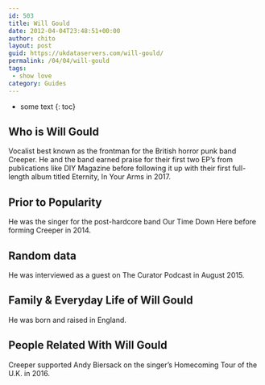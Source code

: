 ```yaml
---
id: 503
title: Will Gould
date: 2012-04-04T23:48:51+00:00
author: chito
layout: post
guid: https://ukdataservers.com/will-gould/
permalink: /04/04/will-gould
tags:
 - show love
category: Guides
---
```


* some text
{: toc}


## Who is  Will Gould
                  
                  
                  
Vocalist best known as the frontman for the British horror punk band Creeper. He and the band earned praise for their first two EP&#8217;s from publications like DIY Magazine before following it up with their first full-length album titled Eternity, In Your Arms in 2017.
                  
                
                
                
## Prior to Popularity 
                  
                  
                  
He was the singer for the post-hardcore band Our Time Down Here before forming Creeper in 2014.
                  
                
                
                
## Random data 
                  
                  
                  
He was interviewed as a guest on The Curator Podcast in August 2015.
                  
                
                
                
## Family & Everyday Life of Will Gould
                  
                  
                  
He was born and raised in England.
                  
                
                
                
## People Related With  Will Gould
                  
                  
                  
Creeper supported Andy Biersack on the singer&#8217;s Homecoming Tour of the U.K. in 2016.
                  
                
              
            
          
          
          
    
    
  
